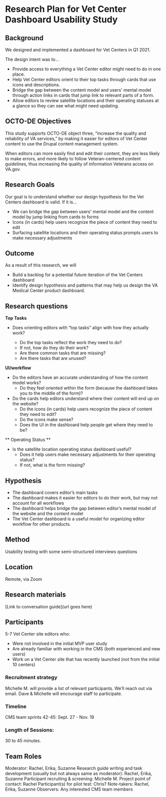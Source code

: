 # Research Plan for Vet Center Dashboard Usability Study
## Background
We designed and implemented a dashboard for Vet Centers in Q1 2021.

The design intent was to...
- Provide access to everything a Vet Center editor might need to do in one place.
- Help Vet Center editors orient to their top tasks through cards that use icons and descriptions.
- Bridge the gap between the content model and users' mental model through action links in cards that jump link to relevant parts of a form.
- Allow editors to review satellite locations and their operating statuses at a glance so they can see what might need updating.
 
## OCTO-DE Objectives

This study supports OCTO-DE object three, “increase the quality and reliability of VA services,” by making it easier for editors of Vet Center content to use the Drupal content management system. 

When editors can more easily find and edit their content, they are less likely to make errors, and more likely to follow Veteran-centered content guidelines, thus increasing the quality of information Veterans access on VA.gov. 
 
 
## Research Goals

Our goal is to understand whether our design hypothesis for the Vet Centers dashboard is valid. If it is...

- We can bridge the gap between users' mental model and the content model by jump linking from cards to forms
- Icons (in cards) help users recognize the piece of content they need to edit
- Surfacing satellite locations and their operating status prompts users to make necessary adjustments

## Outcome
As a result of this research, we will
- Build a backlog for a potential future iteration of the Vet Centers dashboard
- Identify design hypothesis and patterns that may help us design the VA Medical Center product dashboard.

## Research questions

**Top Tasks**

- Does orienting editors with “top tasks” align with how they actually work?

    - Do the top tasks reflect the work they need to do? 
    -  If not, how do they do their work? 
    - Are there common tasks that are missing? 
    - Are there tasks that are unused?

**UI/workflow**
- Do the editors have an accurate understanding of how the content model works? 
    - Do they feel oriented within the form (because the dashboard takes you to the middle of the form)? 
- Do the cards help editors understand where their content will end up on the website? 
    - Do the icons (in cards) help users recognize the piece of content they need to edit?
    - Do the icons make sense?
    - Does the UI in the dashboard help people get where they need to be?  
    
** Operating Status **  
- Is the satellite location operating status dashboard useful?
    - Does it help users make necessary adjustments for their operating status?
    - If not, what is the form missing?
 
## Hypothesis
- The dashboard covers editor’s main tasks 
- The dashboard makes it easier for editors to do their work, but may not account for all workflows
- The dashboard helps bridge the gap between editor’s mental model of the website and the content model
- The Vet Center dashboard is a useful model for organizing editor workflow for other products. 

## Method
Usability testing with some semi-structured interviews questions
 
## Location
Remote, via Zoom

## Research materials
[Link to conversation guide](url goes here)

## Participants 
5-7 Vet Center site editors who:
- Were not involved in the initial MVP user study
- Are already familiar with working in the CMS (both experienced and new users)
- Work on a Vet Center site that has recently launched (not from the initial 10 centers)
 
### Recruitment strategy
Michelle M. will provide a list of relevant participants. We’ll reach out via email. Dave & Michelle will encourage staff to participate.

### Timeline
CMS team sprints 42-45: Sept. 27 - Nov. 19

### Length of Sessions:
30 to 45 minutes.
 
## Team Roles
Moderator: Rachel, Erika, Suzanne
Research guide writing and task development (usually but not always same as moderator): Rachel, Erika, Suzanne
Participant recruiting & screening: Michelle M. 
Project point of contact: Rachel
Participant(s) for pilot test: Chris?
Note-takers: Rachel, Erika, Suzanne
Observers: Any interested CMS team members

